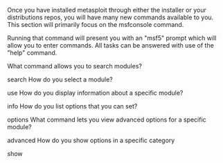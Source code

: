 Once you have installed metasploit through either the installer or your distributions repos, you will have many new commands available to you. This section will primarily focus on the msfconsole command.

Running that command will present you with an "msf5" prompt which will allow you to enter commands. All tasks can be answered with use of the "help" command.

What command allows you to search modules?

search
How do you select a module?    

use
How do you display information about a specific module?

info
How do you list options that you can set?

options
What command lets you view advanced options for a specific module?    

advanced
How do you show options in a specific category

show
